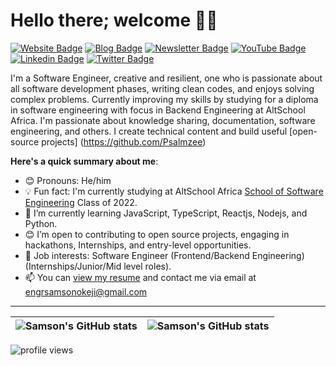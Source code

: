 # Hello there; welcome 👋🏾

[![Website Badge](https://img.shields.io/badge/-Portfolio-3B7EBF?style=for-the-badge&logo=Google-Chrome&logoColor=white&link=https://bolajiayodeji.com)](https://samsonokeji-portfolio.vercel.app/) [![Blog Badge](https://img.shields.io/badge/-Blog-3B7EBF?style=for-the-badge&logo=Hashnode&logoColor=white&link=https://blog.bolajiayodeji.com)](https://samsonokeji-portfolio.vercel.app/) [![Newsletter Badge](https://img.shields.io/badge/-Newsletter-3B7EBF?style=for-the-badge&logo=Substack&logoColor=white&link=https://bawd.bolajiayodeji.com)](https://samsonokeji-portfolio.vercel.app/) [![YouTube Badge](https://img.shields.io/badge/-Youtube-3B7EBF?style=for-the-badge&logo=Youtube&logoColor=white&link=https://www.youtube.com/c/bolajiayodeji)](https://www.youtube.com/@samsonokeji) [![Linkedin Badge](https://img.shields.io/badge/-LinkedIn-3B7EBF?style=for-the-badge&logo=Linkedin&logoColor=white&link=https://www.linkedin.com/in/iambolajiayo)](https://www.linkedin.com/in/samson-okeji-001b1913a/) [![Twitter Badge](https://img.shields.io/badge/-@Somhairle-3B7EBF?style=for-the-badge&logo=twitter&logoColor=white&link=https://twitter.com/Som_hairle)](https://twitter.com/Som_hairle)

I'm a Software Engineer, creative and resilient, one who is passionate about all software development phases, writing clean codes, and enjoys solving complex problems. Currently improving my skills by studying for a diploma in software engineering with focus in Backend Engineering at AltSchool Africa. I'm passionate about knowledge sharing, documentation, software engineering, and others. I create technical content and build useful [open-source projects] (https://github.com/Psalmzee)

**Here's a quick summary about me**:

- 😊 Pronouns: He/him
- 💡 Fun fact: I'm currently studying at AltSchool Africa [School of Software Engineering](https://altschoolafrica.com/schools/engineering) Class of 2022.
- 🌱 I’m currently learning JavaScript, TypeScript, Reactjs, Nodejs, and Python.
- 😊 I’m open to contributing to open source projects, engaging in hackathons, Internships, and entry-level opportunities.
- 💼 Job interests: Software Engineer (Frontend/Backend Engineering) (Internships/Junior/Mid level roles).
- 📫 You can [view my resume](https://drive.google.com/file/d/1mLQRQnT5OWpdwvuJnWRHFGctxzTqjY8-/view?usp=sharing) and contact me via email at engrsamsonokeji@gmail.com

---

| <img align="center" src="https://github-readme-stats.vercel.app/api?username=Psalmzee&show_icons=true&include_all_commits=true&hide_border=true" alt="Samson's GitHub stats" /> | <img align="center" src="https://github-readme-stats.vercel.app/api/top-langs/?username=Psalmzee&langs_count=8&layout=compact&hide_border=true" alt="Samson's GitHub stats" /> |
| ------------- | ------------- |

<img src="https://gpvc.arturio.dev/Psalmzee" alt="profile views">
